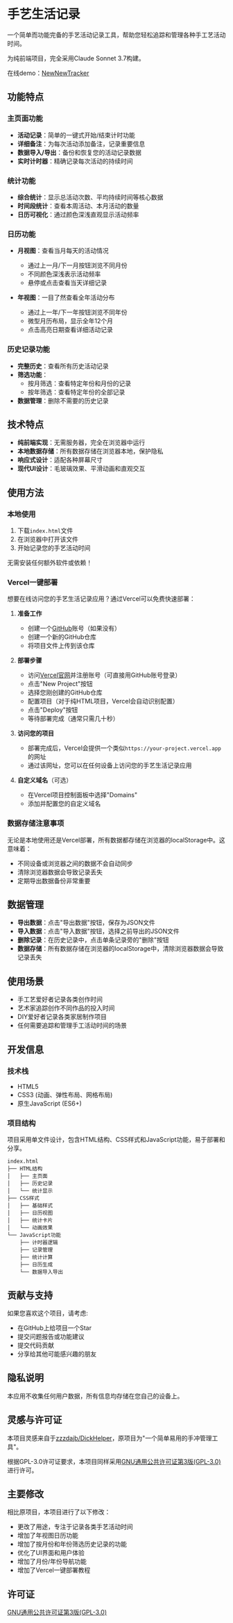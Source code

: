 # 手艺生活记录

一个简单而功能完备的手艺活动记录工具，帮助您轻松追踪和管理各种手工艺活动时间。

为纯前端项目，完全采用Claude Sonnet 3.7构建。

在线demo：[NewNewTracker](https://newnew-tracker.vercel.app/)

## 功能特点

### 主页面功能

- **活动记录**：简单的一键式开始/结束计时功能
- **详细备注**：为每次活动添加备注，记录重要信息
- **数据导入/导出**：备份和恢复您的活动记录数据
- **实时计时器**：精确记录每次活动的持续时间

### 统计功能

- **综合统计**：显示总活动次数、平均持续时间等核心数据
- **时间段统计**：查看本周活动、本月活动的数量
- **日历可视化**：通过颜色深浅直观显示活动频率

### 日历功能

- **月视图**：查看当月每天的活动情况
  - 通过上一月/下一月按钮浏览不同月份
  - 不同颜色深浅表示活动频率
  - 悬停或点击查看当天详细记录
  
- **年视图**：一目了然查看全年活动分布
  - 通过上一年/下一年按钮浏览不同年份
  - 微型月历布局，显示全年12个月
  - 点击高亮日期查看详细活动记录

### 历史记录功能

- **完整历史**：查看所有历史活动记录
- **筛选功能**：
  - 按月筛选：查看特定年份和月份的记录
  - 按年筛选：查看特定年份的全部记录
- **数据管理**：删除不需要的历史记录

## 技术特点

- **纯前端实现**：无需服务器，完全在浏览器中运行
- **本地数据存储**：所有数据存储在浏览器本地，保护隐私
- **响应式设计**：适配各种屏幕尺寸
- **现代UI设计**：毛玻璃效果、平滑动画和直观交互

## 使用方法

### 本地使用

1. 下载`index.html`文件
2. 在浏览器中打开该文件
3. 开始记录您的手艺活动时间

无需安装任何额外软件或依赖！

### Vercel一键部署

想要在线访问您的手艺生活记录应用？通过Vercel可以免费快速部署：

1. **准备工作**
   - 创建一个[GitHub](https://github.com/)账号（如果没有）
   - 创建一个新的GitHub仓库
   - 将项目文件上传到该仓库

2. **部署步骤**
   - 访问[Vercel官网](https://vercel.com/)并注册账号（可直接用GitHub账号登录）
   - 点击"New Project"按钮
   - 选择您刚创建的GitHub仓库
   - 配置项目（对于纯HTML项目，Vercel会自动识别配置）
   - 点击"Deploy"按钮
   - 等待部署完成（通常只需几十秒）

3. **访问您的项目**
   - 部署完成后，Vercel会提供一个类似`https://your-project.vercel.app`的网址
   - 通过该网址，您可以在任何设备上访问您的手艺生活记录应用
   
4. **自定义域名**（可选）
   - 在Vercel项目控制面板中选择"Domains"
   - 添加并配置您的自定义域名

### 数据存储注意事项

无论是本地使用还是Vercel部署，所有数据都存储在浏览器的localStorage中。这意味着：

- 不同设备或浏览器之间的数据不会自动同步
- 清除浏览器数据会导致记录丢失
- 定期导出数据备份非常重要

## 数据管理

- **导出数据**：点击"导出数据"按钮，保存为JSON文件
- **导入数据**：点击"导入数据"按钮，选择之前导出的JSON文件
- **删除记录**：在历史记录中，点击单条记录旁的"删除"按钮
- **数据存储**：所有数据存储在浏览器的localStorage中，清除浏览器数据会导致记录丢失

## 使用场景

- 手工艺爱好者记录各类创作时间
- 艺术家追踪创作不同作品的投入时间
- DIY爱好者记录各类家居制作项目
- 任何需要追踪和管理手工活动时间的场景

## 开发信息

### 技术栈
- HTML5
- CSS3 (动画、弹性布局、网格布局)
- 原生JavaScript (ES6+)

### 项目结构
项目采用单文件设计，包含HTML结构、CSS样式和JavaScript功能，易于部署和分享。

```
index.html
├── HTML结构
│   ├── 主页面
│   ├── 历史记录
│   └── 统计显示
├── CSS样式
│   ├── 基础样式
│   ├── 日历视图
│   ├── 统计卡片
│   └── 动画效果
└── JavaScript功能
    ├── 计时器逻辑
    ├── 记录管理
    ├── 统计计算
    ├── 日历生成
    └── 数据导入导出
```

## 贡献与支持

如果您喜欢这个项目，请考虑:
- 在GitHub上给项目一个Star
- 提交问题报告或功能建议
- 提交代码贡献
- 分享给其他可能感兴趣的朋友

## 隐私说明

本应用不收集任何用户数据，所有信息均存储在您自己的设备上。

## 灵感与许可证

本项目灵感来自于[zzzdajb/DickHelper](https://github.com/zzzdajb/DickHelper)，原项目为"一个简单易用的手冲管理工具"。

根据GPL-3.0许可证要求，本项目同样采用[GNU通用公共许可证第3版(GPL-3.0)](https://www.gnu.org/licenses/gpl-3.0.html)进行许可。

## 主要修改

相比原项目，本项目进行了以下修改：
- 更改了用途，专注于记录各类手艺活动时间
- 增加了年视图日历功能
- 增加了按月份和年份筛选历史记录的功能
- 优化了UI界面和用户体验
- 增加了月份/年份导航功能
- 增加了Vercel一键部署教程

## 许可证

[GNU通用公共许可证第3版(GPL-3.0)](https://www.gnu.org/licenses/gpl-3.0.html)
